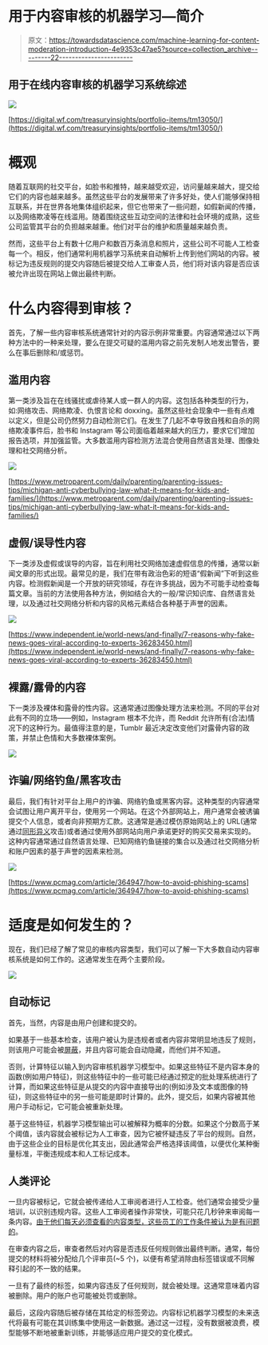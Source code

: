 # 用于内容审核的机器学习—简介

> 原文：<https://towardsdatascience.com/machine-learning-for-content-moderation-introduction-4e9353c47ae5?source=collection_archive---------22----------------------->

## 用于在线内容审核的机器学习系统综述

![](img/a59d281bf20dae89bc7cdfa09c4839d1.png)

[https://digital.wf.com/treasuryinsights/portfolio-items/tm13050/](https://digital.wf.com/treasuryinsights/portfolio-items/tm13050/)

# 概观

随着互联网的社交平台，如脸书和推特，越来越受欢迎，访问量越来越大，提交给它们的内容也越来越多。虽然这些平台的发展带来了许多好处，使人们能够保持相互联系，并在世界各地集体组织起来，但它也带来了一些问题，如假新闻的传播，以及网络欺凌等在线滥用。随着围绕这些互动空间的法律和社会环境的成熟，这些公司监管其平台的负担越来越重。他们对平台的维护和质量越来越负责。

然而，这些平台上有数十亿用户和数百万条消息和照片，这些公司不可能人工检查每一个。相反，他们通常利用机器学习系统来自动解析上传到他们网站的内容。被标记为违反规则的提交内容随后被提交给人工审查人员，他们将对该内容是否应该被允许出现在网站上做出最终判断。

# 什么内容得到审核？

首先，了解一些内容审核系统通常针对的内容示例非常重要。内容通常通过以下两种方法中的一种来处理，要么在提交可疑的滥用内容之前先发制人地发出警告，要么在事后删除和/或惩罚。

## 滥用内容

第一类涉及旨在在线骚扰或虐待某人或一群人的内容。这包括各种类型的行为，如:网络攻击、网络欺凌、仇恨言论和 doxxing。虽然这些社会现象中一些有点难以定义，但是公司仍然努力自动检测它们。在发生了几起不幸导致自残和自杀的网络欺凌事件后，脸书和 Instagram 等公司面临着越来越大的压力，要求它们增加报告选项，并加强监管。大多数滥用内容检测方法混合使用自然语言处理、图像处理和社交网络分析。

![](img/c1bfb422b5e9c03f88fdccd88f3175bb.png)

[https://www.metroparent.com/daily/parenting/parenting-issues-tips/michigan-anti-cyberbullying-law-what-it-means-for-kids-and-families/](https://www.metroparent.com/daily/parenting/parenting-issues-tips/michigan-anti-cyberbullying-law-what-it-means-for-kids-and-families/)

## 虚假/误导性内容

下一类涉及虚假或误导的内容，旨在利用社交网络加速虚假信息的传播，通常以新闻文章的形式出现。最常见的是，我们在带有政治色彩的短语“假新闻”下听到这些内容。检测假新闻是一个开放的研究领域，存在许多挑战，因为不可能手动检查每篇文章。当前的方法使用各种方法，例如结合大的一般/常识知识库、自然语言处理，以及通过社交网络分析和内容的风格元素结合各种基于声誉的因素。

![](img/77a731dc4de8fde12e62615181c496b2.png)

[https://www.independent.ie/world-news/and-finally/7-reasons-why-fake-news-goes-viral-according-to-experts-36283450.html](https://www.independent.ie/world-news/and-finally/7-reasons-why-fake-news-goes-viral-according-to-experts-36283450.html)

## 裸露/露骨的内容

下一类涉及裸体和露骨的性内容。这通常通过图像处理方法来检测。不同的平台对此有不同的立场——例如，Instagram 根本不允许，而 Reddit 允许所有(合法)情况下的这种行为。最值得注意的是，Tumblr 最近决定改变他们对露骨内容的政策，并禁止色情和大多数裸体案例。

![](img/4f9afd6ca852d38336623faa3136ea50.png)

## 诈骗/网络钓鱼/黑客攻击

最后，我们有针对平台上用户的诈骗、网络钓鱼或黑客内容。这种类型的内容通常会试图让用户离开平台，使用另一个网站。在这个外部网站上，用户通常会被诱骗提交个人信息，或者向非预期方汇款。这通常是通过模仿原始网站上的 URL(通常通过[同形异义](https://en.wikipedia.org/wiki/Homoglyph)攻击)或者通过使用外部网站向用户承诺更好的购买交易来实现的。这种内容通常通过自然语言处理、已知网络钓鱼链接的集合以及通过社交网络分析和账户因素的基于声誉的因素来检测。

![](img/96f5c804f66f804a22505f7e5999789d.png)

[https://www.pcmag.com/article/364947/how-to-avoid-phishing-scams](https://www.pcmag.com/article/364947/how-to-avoid-phishing-scams)

# 适度是如何发生的？

现在，我们已经了解了常见的审核内容类型，我们可以了解一下大多数自动内容审核系统是如何工作的。这通常发生在两个主要阶段。

![](img/67d6df77bddfafc4450a214a77e3957c.png)

## 自动标记

首先，当然，内容是由用户创建和提交的。

如果基于一些基本检查，该用户被认为是违规者或者内容非常明显地违反了规则，则该用户可能会被[屏蔽](https://en.wikipedia.org/wiki/Shadow_banning)，并且内容可能会自动隐藏，而他们并不知道。

否则，计算特征以输入到内容审核机器学习模型中。如果这些特征不是内容本身的函数(例如用户特征)，则这些特征中的一些可能已经通过预定的批处理系统进行了计算，而如果这些特征是从提交的内容中直接导出的(例如涉及文本或图像的特征)，则这些特征中的另一些可能是即时计算的。此外，提交后，如果内容被其他用户手动标记，它可能会被重新处理。

基于这些特征，机器学习模型输出可以被解释为概率的分数。如果这个分数高于某个阈值，该内容就会被标记为人工审查，因为它被怀疑违反了平台的规则。自然，由于这些企业的目标是优化其支出，因此通常会严格选择该阈值，以便优化某种衡量标准，平衡违规成本和人工标记成本。

## 人类评论

一旦内容被标记，它就会被传递给人工审阅者进行人工检查。他们通常会接受少量培训，以识别违规内容。这些人工审阅者操作非常快，可能只花几秒钟来审阅每一条内容。[由于他们每天必须查看的内容类型，这些员工的工作条件被认为是有问题的](https://www.cnbc.com/2019/02/25/facebook-content-moderators-describe-a-stressful-work-environment.html)。

在审查内容之后，审查者然后对内容是否违反任何规则做出最终判断。通常，每份提交的材料将被分配给几个评审员(~5 个)，以便有希望消除由标签错误或不同解释引起的不一致的结果。

一旦有了最终的标签，如果内容违反了任何规则，就会被处理。这通常意味着内容被删除。用户的账户也可能被处罚或删除。

最后，这段内容随后被存储在其给定的标签旁边。内容标记机器学习模型的未来迭代将最有可能在其训练集中使用这一新数据。通过这一过程，没有数据被浪费，模型能够不断地被重新训练，并能够适应用户提交的变化模式。
